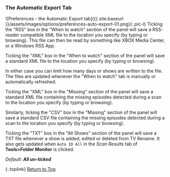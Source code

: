 <!-- START PREFERENCES {AUTOMATIC EXPORT TAB]  -->
### The Automatic Export Tab

![Preferences - the Automatic Export tab]({{ site.baseurl }}/assets/images/options/preferences-auto-export-01.png){:.pic-l}
Ticking the "RSS" box in the "When to watch" section of the panel will save a RSS-reader compatible XML file to the location you specify (by typing or browsing). This file can then be read by something like XBOX Media Center, or a Windows RSS App.

Ticking the "XML" box in the "When to watch" section of the panel will save a standard XML file to the location you specify (by typing or browsing).

In either case you can limit how many days or shows are written to the file. The files are updated whenever the "When to watch" tab is manually or automatically refreshed.

Ticking the "XML" box in the "Missing" section of the panel will save a standard XML file containing the missing episodes detected during a scan to the location you specify (by typing or browsing).

Similarly, ticking the "CSV" box in the "Missing" section of the panel will save a standard CSV file containing the missing episodes detected during a scan to the location you specify (by typing or browsing).

Ticking the "TXT" box in the "All Shows" section of the panel will save a TXT file whenever a show is added, edited or deleted from TV Rename. It also gets updated when `Auto ID All` in the *Scan Results* tab of **Tools>Folder Monitor** is clicked.

_Default:_ _**All un-ticked**_

{:.toplink}
[Return to Top]()
<!-- END PREFERENCES {AUTOMATIC EXPORT TAB] -- -->
